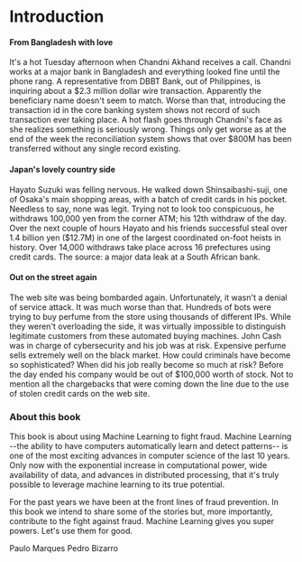 # Introduction

#### From Bangladesh with love
It's a hot Tuesday afternoon when Chandni Akhand receives a call. Chandni works at a major bank in Bangladesh and everything looked fine until the phone rang. A representative from DBBT Bank, out of Philippines, is inquiring about a $2.3 million dollar wire transaction. Apparently the beneficiary name doesn't seem to match. Worse than that, introducing the transaction id in the core banking system shows not record of such transaction ever taking place. A hot flash goes through Chandni's face as she realizes something is seriously wrong. Things only get worse as at the end of the week the reconciliation system shows that over $800M has been transferred without any single record existing.


#### Japan's lovely country side
Hayato Suzuki was felling nervous. He walked down Shinsaibashi-suji, one of Osaka's main shopping areas, with a batch of credit cards in his pocket. Needless to say, none was legit. Trying not to look too conspicuous, he withdraws 100,000 yen from the corner ATM; his 12th withdraw of the day. Over the next couple of hours Hayato and his friends successful steal over 1.4 billion yen ($12.7M) in one of the largest coordinated on-foot heists in history. Over 14,000 withdraws take place across 16 prefectures using credit cards. The source: a major data leak at a South African bank.

#### Out on the street again
The web site was being bombarded again. Unfortunately, it wasn't a denial of service attack. It was much worse than that. Hundreds of bots were trying to buy perfume from the store using thousands of different IPs. While they weren't overloading the side, it was virtually impossible to distinguish legitimate customers from these automated buying machines. John Cash was in charge of cybersecurity and his job was at risk. Expensive perfume sells extremely well on the black market. How could criminals have become so sophisticated? When did his job really become so much at risk? Before the day ended his company would be out of $100,000 worth of stock. Not to mention all the chargebacks that were coming down the line due to the use of stolen credit cards on the web site.

### About this book
This book is about using Machine Learning to fight fraud. Machine Learning --the ability to have computers automatically learn and detect patterns-- is one of the most exciting advances in computer science of the last 10 years. Only now with the exponential increase in computational power, wide availability of data, and advances in distributed processing, that it's truly possible to leverage machine learning to its true potential.

For the past years we have been at the front lines of fraud prevention. In this book we intend to share some of the stories but, more importantly, contribute to the fight against fraud. Machine Learning gives you super powers. Let's use them for good.

Paulo Marques
Pedro Bizarro
